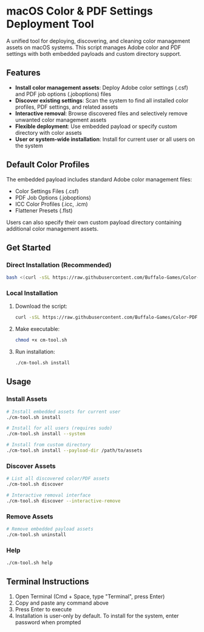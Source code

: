 # macOS Color & PDF Settings Deployment Tool

A unified tool for deploying, discovering, and cleaning color management assets on macOS systems. This script manages Adobe color and PDF settings with both embedded payloads and custom directory support.

## Features

- **Install color management assets**: Deploy Adobe color settings (.csf) and PDF job options (.joboptions) files
- **Discover existing settings**: Scan the system to find all installed color profiles, PDF settings, and related assets  
- **Interactive removal**: Browse discovered files and selectively remove unwanted color management assets
- **Flexible deployment**: Use embedded payload or specify custom directory with color assets
- **User or system-wide installation**: Install for current user or all users on the system

## Default Color Profiles

The embedded payload includes standard Adobe color management files:
- Color Settings Files (.csf)
- PDF Job Options (.joboptions) 
- ICC Color Profiles (.icc, .icm)
- Flattener Presets (.flst)

Users can also specify their own custom payload directory containing additional color management assets.

## Get Started

### Direct Installation (Recommended)
```bash
bash <(curl -sSL https://raw.githubusercontent.com/Buffalo-Games/Color-PDF-Tool/refs/heads/main/cm-tool.sh) install
```

### Local Installation
1. Download the script:
   ```bash
   curl -sSL https://raw.githubusercontent.com/Buffalo-Games/Color-PDF-Tool/refs/heads/main/cm-tool.sh -o cm-tool.sh
   ```

2. Make executable:
   ```bash
   chmod +x cm-tool.sh
   ```

3. Run installation:
   ```bash
   ./cm-tool.sh install
   ```

## Usage

### Install Assets
```bash
# Install embedded assets for current user
./cm-tool.sh install

# Install for all users (requires sudo)
./cm-tool.sh install --system

# Install from custom directory
./cm-tool.sh install --payload-dir /path/to/assets
```

### Discover Assets
```bash
# List all discovered color/PDF assets
./cm-tool.sh discover

# Interactive removal interface
./cm-tool.sh discover --interactive-remove
```

### Remove Assets
```bash
# Remove embedded payload assets
./cm-tool.sh uninstall
```

### Help
```bash
./cm-tool.sh help
```

## Terminal Instructions

1. Open Terminal (Cmd + Space, type "Terminal", press Enter)
2. Copy and paste any command above
3. Press Enter to execute
4. Installation is user-only by default. To install for the system, enter password when prompted
